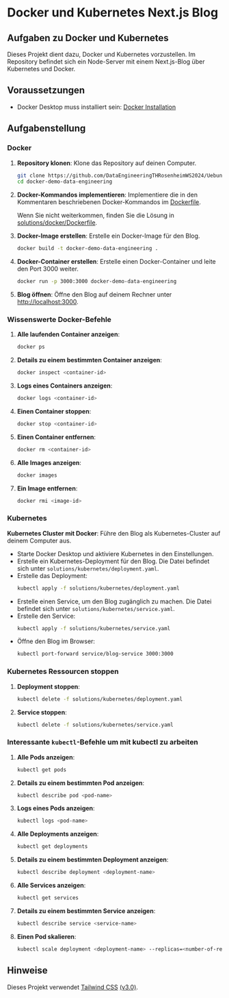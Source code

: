 # Docker und Kubernetes Next.js Blog

## Aufgaben zu Docker und Kubernetes

Dieses Projekt dient dazu, Docker und Kubernetes vorzustellen. Im Repository befindet sich ein Node-Server mit einem Next.js-Blog über Kubernetes und Docker.

## Voraussetzungen

- Docker Desktop muss installiert sein: [Docker Installation](https://docs.docker.com/get-docker/)

## Aufgabenstellung

### Docker

1. **Repository klonen**: Klone das Repository auf deinen Computer.

   ```bash
   git clone https://github.com/DataEngineeringTHRosenheimWS2024/Uebungen
   cd docker-demo-data-engineering
   ```

2. **Docker-Kommandos implementieren**: Implementiere die in den Kommentaren beschriebenen Docker-Kommandos im [Dockerfile](Dockerfile).

   Wenn Sie nicht weiterkommen, finden Sie die Lösung in [solutions/docker/Dockerfile](solutions/docker/Dockerfile).

3. **Docker-Image erstellen**: Erstelle ein Docker-Image für den Blog.

   ```bash
   docker build -t docker-demo-data-engineering .
   ```

4. **Docker-Container erstellen**: Erstelle einen Docker-Container und leite den Port 3000 weiter.

   ```bash
   docker run -p 3000:3000 docker-demo-data-engineering
   ```

5. **Blog öffnen**: Öffne den Blog auf deinem Rechner unter [http://localhost:3000](http://localhost:3000).

### Wissenswerte Docker-Befehle

1. **Alle laufenden Container anzeigen**:

   ```bash
   docker ps
   ```

2. **Details zu einem bestimmten Container anzeigen**:

   ```bash
   docker inspect <container-id>
   ```

3. **Logs eines Containers anzeigen**:

   ```bash
   docker logs <container-id>
   ```

4. **Einen Container stoppen**:

   ```bash
   docker stop <container-id>
   ```

5. **Einen Container entfernen**:

   ```bash
   docker rm <container-id>
   ```

6. **Alle Images anzeigen**:

   ```bash
   docker images
   ```

7. **Ein Image entfernen**:

   ```bash
   docker rmi <image-id>
   ```

### Kubernetes

**Kubernetes Cluster mit Docker**: Führe den Blog als Kubernetes-Cluster auf deinem Computer aus.

- Starte Docker Desktop und aktiviere Kubernetes in den Einstellungen.
- Erstelle ein Kubernetes-Deployment für den Blog. Die Datei befindet sich unter `solutions/kubernetes/deployment.yaml`.
- Erstelle das Deployment:
  ```bash
  kubectl apply -f solutions/kubernetes/deployment.yaml
  ```
- Erstelle einen Service, um den Blog zugänglich zu machen. Die Datei befindet sich unter `solutions/kubernetes/service.yaml`.
- Erstelle den Service:
  ```bash
  kubectl apply -f solutions/kubernetes/service.yaml
  ```
- Öffne den Blog im Browser:
  ```bash
  kubectl port-forward service/blog-service 3000:3000
  ```

### Kubernetes Ressourcen stoppen

1. **Deployment stoppen**:

   ```bash
   kubectl delete -f solutions/kubernetes/deployment.yaml
   ```

2. **Service stoppen**:
   ```bash
   kubectl delete -f solutions/kubernetes/service.yaml
   ```

### Interessante `kubectl`-Befehle um mit kubectl zu arbeiten

1. **Alle Pods anzeigen**:

   ```bash
   kubectl get pods
   ```

2. **Details zu einem bestimmten Pod anzeigen**:

   ```bash
   kubectl describe pod <pod-name>
   ```

3. **Logs eines Pods anzeigen**:

   ```bash
   kubectl logs <pod-name>
   ```

4. **Alle Deployments anzeigen**:

   ```bash
   kubectl get deployments
   ```

5. **Details zu einem bestimmten Deployment anzeigen**:

   ```bash
   kubectl describe deployment <deployment-name>
   ```

6. **Alle Services anzeigen**:

   ```bash
   kubectl get services
   ```

7. **Details zu einem bestimmten Service anzeigen**:

   ```bash
   kubectl describe service <service-name>
   ```

8. **Einen Pod skalieren**:
   ```bash
   kubectl scale deployment <deployment-name> --replicas=<number-of-replicas>
   ```

## Hinweise

Dieses Projekt verwendet [Tailwind CSS](https://tailwindcss.com) [(v3.0)](https://tailwindcss.com/blog/tailwindcss-v3).
